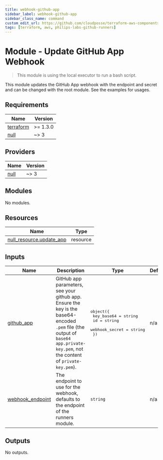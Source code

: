 ```yaml
---
title: webhook-github-app
sidebar_label: webhook-github-app
sidebar_class_name: command
custom_edit_url: https://github.com/cloudposse/terraform-aws-components/blob/master/modules/philips-labs-github-runners/modules/webhook-github-app/README.md
tags: [terraform, aws, philips-labs-github-runners]
---
```


# Module - Update GitHub App Webhook

> This module is using the local executor to run a bash script.

This module updates the GitHub App webhook with the endpoint and secret and can be changed with the root module. See the
examples for usages.

<!-- BEGIN_TF_DOCS -->

## Requirements

| Name                                                                     | Version  |
| ------------------------------------------------------------------------ | -------- |
| <a name="requirement_terraform"></a> [terraform](#requirement_terraform) | >= 1.3.0 |
| <a name="requirement_null"></a> [null](#requirement_null)                | ~> 3     |

## Providers

| Name                                                | Version |
| --------------------------------------------------- | ------- |
| <a name="provider_null"></a> [null](#provider_null) | ~> 3    |

## Modules

No modules.

## Resources

| Name                                                                                                              | Type     |
| ----------------------------------------------------------------------------------------------------------------- | -------- |
| [null_resource.update_app](https://registry.terraform.io/providers/hashicorp/null/latest/docs/resources/resource) | resource |

## Inputs

| Name                                                                              | Description                                                                                                                                                                      | Type                                                                                           | Default | Required |
| --------------------------------------------------------------------------------- | -------------------------------------------------------------------------------------------------------------------------------------------------------------------------------- | ---------------------------------------------------------------------------------------------- | ------- | :------: |
| <a name="input_github_app"></a> [github_app](#input_github_app)                   | GitHub app parameters, see your github app. Ensure the key is the base64-encoded `.pem` file (the output of `base64 app.private-key.pem`, not the content of `private-key.pem`). | <pre>object({<br/> key_base64 = string<br/> id = string<br/> webhook_secret = string<br/> })</pre> | n/a     |   yes    |
| <a name="input_webhook_endpoint"></a> [webhook_endpoint](#input_webhook_endpoint) | The endpoint to use for the webhook, defaults to the endpoint of the runners module.                                                                                             | `string`                                                                                       | n/a     |   yes    |

## Outputs

No outputs.

<!-- END_TF_DOCS -->


